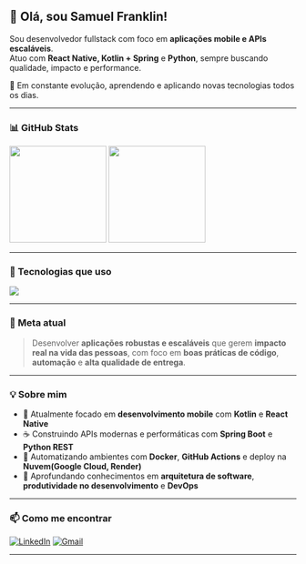 ## 👋 Olá, sou Samuel Franklin!

Sou desenvolvedor fullstack com foco em **aplicações mobile e APIs escaláveis**.  
Atuo com **React Native, Kotlin + Spring** e **Python**, sempre buscando qualidade, impacto e performance.

🚀 Em constante evolução, aprendendo e aplicando novas tecnologias todos os dias.

---

### 📊 GitHub Stats

<div align="left">
  <img height="170em" src="https://github-readme-stats.vercel.app/api?username=franklin-samuel&theme=dracula&show_icons=true&hide_border=true&count_private=true" />
  <img height="170em" src="https://github-readme-stats.vercel.app/api/top-langs/?username=franklin-samuel&theme=dracula&show_icons=true&hide_border=true&layout=compact" />
</div>

---

### 🧰 Tecnologias que uso

<div align="left">
  <img src="https://skillicons.dev/icons?i=react,kotlin,python,spring,docker,typescript,postgres,git,githubactions,gcloud" />
</div>

---

### 🎯 Meta atual

> Desenvolver **aplicações robustas e escaláveis** que gerem **impacto real na vida das pessoas**, com foco em **boas práticas de código**, **automação** e **alta qualidade de entrega**.

---

### 💡 Sobre mim

- 📱 Atualmente focado em **desenvolvimento mobile** com **Kotlin** e **React Native**  
- ☕ Construindo APIs modernas e performáticas com **Spring Boot** e **Python REST**  
- 🐳 Automatizando ambientes com **Docker**, **GitHub Actions** e deploy na **Nuvem(Google Cloud, Render)**  
- 🧠 Aprofundando conhecimentos em **arquitetura de software**, **produtividade no desenvolvimento** e **DevOps**

---

### 📫 Como me encontrar

[![LinkedIn](https://img.shields.io/badge/-LinkedIn-0A66C2?style=for-the-badge&logo=linkedin&logoColor=white)](https://www.linkedin.com/in/samuelfranklindev)
[![Gmail](https://img.shields.io/badge/-Email-EA4335?style=for-the-badge&logo=gmail&logoColor=white)](mailto:samuelfranklin@gmail.com)

---
